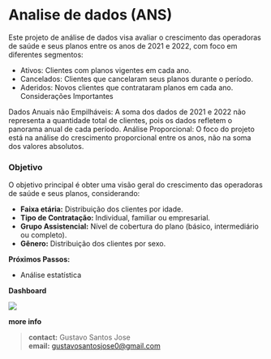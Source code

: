 Analise de dados (ANS)
==============================

Este projeto de análise de dados visa avaliar o crescimento das operadoras de saúde e seus planos entre os anos de 2021 e 2022, com foco em diferentes segmentos:

* Ativos: Clientes com planos vigentes em cada ano.
* Cancelados: Clientes que cancelaram seus planos durante o período.
* Aderidos: Novos clientes que contrataram planos em cada ano.
Considerações Importantes

Dados Anuais não Empilháveis: A soma dos dados de 2021 e 2022 não representa a quantidade total de clientes, pois os dados refletem o panorama anual de cada período.
Análise Proporcional: O foco do projeto está na análise do crescimento proporcional entre os anos, não na soma dos valores absolutos.

### Objetivo

O objetivo principal é obter uma visão geral do crescimento das operadoras de saúde e seus planos, considerando:

* **Faixa etária:** Distribuição dos clientes por idade.
* **Tipo de Contratação:** Individual, familiar ou empresarial.
* **Grupo Assistencial:** Nível de cobertura do plano (básico, intermediário ou completo).
* **Gênero:** Distribuição dos clientes por sexo.

**Próximos Passos:**
* Análise estatística

**Dashboard**

<a href="https://public.tableau.com/app/profile/gustavo.santos.jos./viz/vidas_operadora_saudeANS/SEGURADORAS"> <img src="https://img.shields.io/badge/Tableau-E97627?style=for-the-badge&logo=Tableau&logoColor=white"> </a>


**more info** <br>
> **contact:** Gustavo Santos Jose <br>
> **email:** gustavosantosjose0@gmail.com